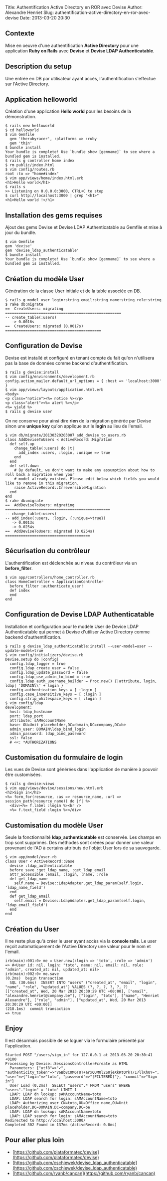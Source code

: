 Title: Authentification Active Directory en ROR avec Devise
Author: Alexandre Henriet
Slug: authentification-active-directory-en-ror-avec-devise
Date: 2013-03-20 20:30

## Contexte

Mise en oeuvre d'une authentification **Active Directory** pour une application **Ruby on Rails** avec **Devise** et **Devise LDAP
Authenticatable**.

## Description du setup

Une entrée en DB par utilisateur ayant accès, l'authentification s'effectue sur l'Active Directory.

## Application helloworld

Création d'une application **Hello world** pour les besoins de la démonstration.

    $ rails new helloworld
    $ cd helloworld
    $ vim Gemfile
      gem 'therubyracer', :platforms => :ruby
      gem 'thin'
    $ bundle install
    Your bundle is complete! Use `bundle show [gemname]` to see where a bundled gem is installed.
    $ rails g controller home index
    $ rm public/index.html
    $ vim config/routes.rb
    root :to => "home#index"
    $ vim app/views/home/index.html.erb
    <h1>Hello world</h1>
    $ rails s
    >> Listening on 0.0.0.0:3000, CTRL+C to stop
    $ curl http://localhost:3000 | grep "<h1>"
    <h1>Hello world !</h1>


## Installation des gems requises

Ajout des gems Devise et Devise LDAP Authenticatable au Gemfile et mise à jour du bundle.

    $ vim Gemfile
    gem 'devise'
    gem 'devise_ldap_authenticatable'
    $ bundle install
    Your bundle is complete! Use `bundle show [gemname]` to see where a bundled gem is installed.

## Création du modèle User

Génération de la classe User initiale et de la table associée en DB.

    $ rails g model user login:string email:string name:string role:string
    $ rake db:migrate
    ==  CreateUsers: migrating ====================================================
    -- create_table(:users)
       -> 0.0016s
    ==  CreateUsers: migrated (0.0017s) ===========================================

## Configuration de Devise

Devise est installé et configuré en tenant compte du fait qu'on n'utilisera pas la base de données comme backend d'authentification.

    $ rails g devise:install
    $ vim config/environments/development.rb
    config.action_mailer.default_url_options = { :host => 'localhost:3000' }
    $ vim app/views/layouts/application.html.erb
    <body>
    <p class="notice"><%= notice %></p>
    <p class="alert"><%= alert %></p>
    <%= yield %>
    $ rails g devise user

On ne conserve pour ainsi dire **rien** de la migration générée par Devise sinon une **unique key** qu'on applique sur le **login** au lieu de l'email.

    $ vim db/migrate/20130320203007_add_devise_to_users.rb
    class AddDeviseToUsers < ActiveRecord::Migration
      def self.up
        change_table(:users) do |t|
          add_index :users, :login, :unique => true
        end
      end
      def self.down
        # By default, we don't want to make any assumption about how to roll back a migration when your
        # model already existed. Please edit below which fields you would like to remove in this migration.
        raise ActiveRecord::IrreversibleMigration
      end
    end
    $ rake db:migrate
    ==  AddDeviseToUsers: migrating ===============================================
    -- change_table(:users)
    -- add_index(:users, :login, {:unique=>true})
       -> 0.0013s
       -> 0.0254s
    ==  AddDeviseToUsers: migrated (0.0254s) ======================================

## Sécurisation du contrôleur

L'authentification est déclenchée au niveau du contrôleur via un **before_filter**.

    $ vim app/controllers/home_controller.rb
    class HomeController < ApplicationController
      before_filter :authenticate_user!
      def index
      end
    end

## Configuration de Devise LDAP Authenticatable

Installation et configuration pour le modèle User de Device LDAP Authenticatable qui permet à Devise d'utiliser Active Directory
comme backend d'authentification.

    $ rails g devise_ldap_authenticatable:install --user-model=user --update-model=true
    $ vim config/initializers/devise.rb
    Devise.setup do |config|
      config.ldap_logger = true
      config.ldap_create_user = false
      config.ldap_update_password = false
      config.ldap_use_admin_to_bind = true
      config.ldap_auth_username_builder = Proc.new() {|attribute, login, ldap| 'DOMAIN\\' + login }
      config.authentication_keys = [ :login ]
      config.case_insensitive_keys = [ :login ]
      config.strip_whitespace_keys = [ :login ]
    $ vim config/ldap
    development:
      host: ldap_hostname
      port: ldap_port
      attribute: sAMAccountName
      base: OU=Unit placeholder,DC=domain,DC=company,DC=be
      admin_user: DOMAIN\ldap_bind_login
      admin_password: ldap_bind_password
      ssl: false
      # <<: *AUTHORIZATIONS


## Customisation du formulaire de login

Les vues de Devise sont générées dans l'application de manière à pouvoir être customisées.

    $ rails g devise:views
    $ vim app/views/devise/sessions/new.html.erb
    <h2>Sign in</h2>
    <%= form_for(resource, :as => resource_name, :url => session_path(resource_name)) do |f| %>
      <div><%= f.label :login %><br />
      <%= f.text_field :login %></div>


## Customisation du modèle User

Seule la fonctionnalité **ldap_authenticatable** est conservée. Les champs en trop sont supprimés. Des méthodes sont créées
pour donner une valeur provenant de l'AD à certains attributs de l'objet User lors de sa sauvegarde.

    $ vim app/model/user.rb
    class User < ActiveRecord::Base
      devise :ldap_authenticatable
      before_save :get_ldap_name, :get_ldap_email
      attr_accessible :email, :login, :name, :role
      def get_ldap_name
        self.name = Devise::LdapAdapter.get_ldap_param(self.login, 'ldap_name_field')
      end
      def get_ldap_email
        self.email = Devise::LdapAdapter.get_ldap_param(self.login, 'ldap_email_field')
      end
    end

## Création du User

Il ne reste plus qu'à créer le user ayant accès via la **console rails**. Le user reçoit automatiquement de l'Active Directory une valeur pour le nom et l'email.

    irb(main):001:0> me = User.new(:login => 'toto', :role => 'admin')
    => #<User id: nil, login: "toto", name: nil, email: nil, role: "admin", created_at: nil, updated_at: nil>
    irb(main):002:0> me.save
    (0.2ms)  begin transaction
      SQL (30.6ms)  INSERT INTO "users" ("created_at", "email", "login", "name", "role", "updated_at") VALUES (?, ?, ?, ?, ?, ?)  [["created_at", Wed, 20 Mar 2013 20:30:29 UTC +00:00], ["email", "alexandre.henriet@company.be"], ["login", "toto"], ["name", "Henriet Alexandre"], ["role", "admin"], ["updated_at", Wed, 20 Mar 2013 20:30:29 UTC +00:00]]
    (218.1ms)  commit transaction
    => true

## Enjoy

Il est désormais possible de se loguer via le formulaire présenté par l'application.

    Started POST "/users/sign_in" for 127.0.0.1 at 2013-03-20 20:30:41 +0100
    Processing by Devise::SessionsController#create as HTML
      Parameters: {"utf8"=>"✓", "authenticity_token"=>"V6Bb8C0M6TUT+arxQUM0l2S0jeXkRtQYkT/17llKh0Y=", "user"=>{"login"=>"toto", "password"=>"[FILTERED]"}, "commit"=>"Sign in"}
      User Load (0.2ms)  SELECT "users".* FROM "users" WHERE "users"."login" = 'toto' LIMIT 1
      LDAP: LDAP dn lookup: sAMAccountName=toto
      LDAP: LDAP search for login: sAMAccountName=toto
      LDAP: Authorizing user CN=toto,OU=Office name,OU=Unit placeholder,DC=DOMAIN,DC=company,DC=be
      LDAP: LDAP dn lookup: sAMAccountName=toto
      LDAP: LDAP search for login: sAMAccountName=toto
    Redirected to http://localhost:3000/
    Completed 302 Found in 137ms (ActiveRecord: 0.0ms)


## Pour aller plus loin

* [https://github.com/plataformatec/devise](https://github.com/plataformatec/devise)
* [https://github.com/cschiewek/devise_ldap_authenticatable](https://github.com/cschiewek/devise_ldap_authenticatable)
* [https://github.com/ryanb/cancan](https://github.com/ryanb/cancan)
